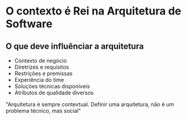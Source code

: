 # O contexto é Rei na Arquitetura de Software

## O que deve influênciar a arquitetura

- Contexto de negócio
- Diretrizes e requisitos
- Restrições e premissas
- Experiência do time
- Soluções técnicas disponiveis
- Atributos de qualidade diversos

"Arquitetura é sempre contextual. Definir uma arquitetura, não é um problema técnico, mas social"